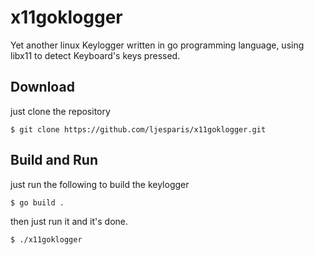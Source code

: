 # x11goklogger
Yet another linux Keylogger written in go programming language, using libx11
to detect Keyboard's keys pressed.

## Download
just clone the repository

```shell
$ git clone https://github.com/ljesparis/x11goklogger.git
```

## Build and Run
just run the following to build the keylogger
```shell
$ go build .
```

then just run it and it's done.
```shell
$ ./x11goklogger
```
